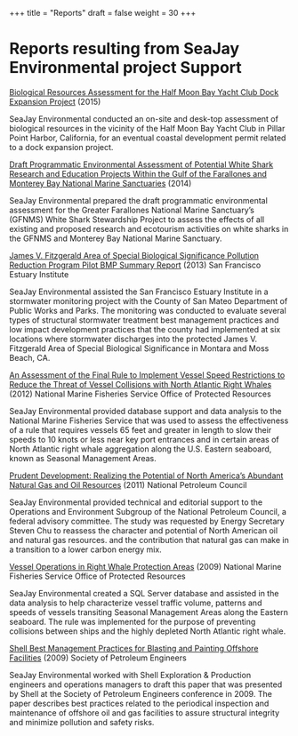 +++
title = "Reports"
draft = false
weight = 30
+++

# Reports resulting from SeaJay Environmental project Support

<u>Biological Resources Assessment for the Half Moon Bay Yacht Club Dock 
Expansion Project</u> (2015)

SeaJay Environmental conducted an on-site and desk-top assessment of 
biological resources in the vicinity of the Half Moon Bay Yacht Club in 
Pillar Point Harbor, California, for an eventual coastal development permit 
related to a dock expansion project. 

[Draft Programmatic Environmental Assessment of Potential White Shark 
Research and Education Projects Within the Gulf of the Farallones and 
Monterey Bay National Marine 
Sanctuaries](http://farallones.noaa.gov/eco/sharks/pdf/GFNMS_Draft_White_SharkPEA_3-24-14.pdf) 
(2014) 

SeaJay Environmental prepared the draft programmatic environmental 
assessment for the Greater Farallones National Marine Sanctuary’s (GFNMS) 
White Shark Stewardship Project to assess the effects of all existing and 
proposed research and ecotourism activities on white sharks in the GFNMS 
and Monterey Bay National Marine Sanctuary.

[James V. Fitzgerald Area of Special Biological Significance Pollution 
Reduction Program Pilot BMP Summary 
Report](http://smchealth.org/sites/default/files/docs/EHS/Pilot_Phase_Fitz_Report_130328_final.pdf) 
(2013)
San Francisco Estuary Institute

SeaJay Environmental assisted the San Francisco Estuary Institute in a 
stormwater monitoring project with the County of San Mateo Department of 
Public Works and Parks. The monitoring was conducted to evaluate several 
types of structural stormwater treatment best management practices and low 
impact development practices that the county had implemented at six 
locations where stormwater discharges into the protected James V. 
Fitzgerald Area of Special Biological Significance in Montara and Moss 
Beach, CA.

[An Assessment of the Final Rule to Implement Vessel Speed Restrictions to 
Reduce the Threat of Vessel Collisions with North Atlantic Right 
Whales](http://www.nmfs.noaa.gov/pr/pdfs/shipstrike/assessment_nmfsopr48.pdf) 
(2012)
National Marine Fisheries Service Office of Protected Resources

SeaJay Environmental provided database support and data analysis to the 
National Marine Fisheries Service that was used to assess the effectiveness 
of a rule that requires vessels 65 feet and greater in length to slow their 
speeds to 10 knots or less near key port entrances and in certain areas of 
North Atlantic right whale aggregation along the U.S. Eastern seaboard, 
known as Seasonal Management Areas. 

[Prudent Development: Realizing the Potential of North America’s Abundant 
Natural Gas and Oil 
Resources](http://www.npc.org/reports/NARD/NARD_Ops-Environment.pdf) 
(2011)
National Petroleum Council

SeaJay Environmental provided technical and editorial support to the 
Operations and Environment Subgroup of the National Petroleum Council, a 
federal advisory committee. The study was requested by Energy Secretary 
Steven Chu to reassess the character and potential of North American oil 
and natural gas resources. and the contribution that natural gas can make 
in a transition to a lower carbon energy mix.

[Vessel Operations in Right Whale Protection 
Areas](http://www.nmfs.noaa.gov/pr/pdfs/shipstrike/opr44.pdf) 
(2009)
National Marine Fisheries Service Office of Protected Resources

SeaJay Environmental created a SQL Server database and assisted in the data 
analysis to help characterize vessel traffic volume, patterns and speeds of 
vessels transiting Seasonal Management Areas along the Eastern seaboard. 
The rule was implemented for the purpose of preventing collisions between 
ships and the highly depleted North Atlantic right whale. 

[Shell Best Management Practices for Blasting and Painting Offshore 
Facilities](https://www.onepetro.org/conference-paper/SPE-121052-MS) 
(2009)
Society of Petroleum Engineers

SeaJay Environmental worked with Shell Exploration & Production engineers 
and operations managers to draft this paper that was presented by Shell at 
the Society of Petroleum Engineers conference in 2009. The paper describes 
best practices related to the periodical inspection and maintenance of 
offshore oil and gas facilities to assure structural integrity and minimize 
pollution and safety risks.

